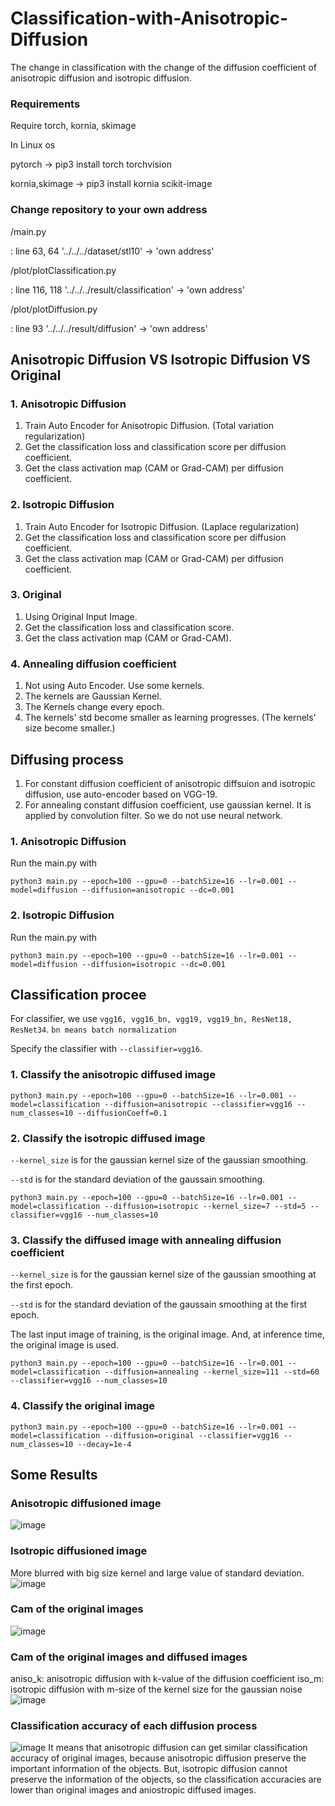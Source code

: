 # Classification-with-Anisotropic-Diffusion
The change in classification with the change of the diffusion coefficient of anisotropic diffusion and isotropic diffusion.


### Requirements
Require torch, kornia, skimage

In Linux os 

pytorch        -> pip3 install torch torchvision 

kornia,skimage -> pip3 install kornia scikit-image

### Change repository to your own address

/main.py 

: line 63, 64 '../../../dataset/stl10' -> 'own address'    

/plot/plotClassification.py 

: line 116, 118 '../../../result/classification' -> 'own address'

/plot/plotDiffusion.py

: line 93 '../../../result/diffusion' -> 'own address'


## Anisotropic Diffusion VS Isotropic Diffusion VS Original
### 1. Anisotropic Diffusion
1) Train Auto Encoder for Anisotropic Diffusion. (Total variation regularization)
2) Get the classification loss and classification score per diffusion coefficient.
3) Get the class activation map (CAM or Grad-CAM) per diffusion coefficient.
### 2. Isotropic Diffusion
1) Train Auto Encoder for Isotropic Diffusion. (Laplace regularization)
2) Get the classification loss and classification score per diffusion coefficient.
3) Get the class activation map (CAM or Grad-CAM) per diffusion coefficient.
### 3. Original
1) Using Original Input Image.
2) Get the classification loss and classification score.
3) Get the class activation map (CAM or Grad-CAM).
### 4. Annealing diffusion coefficient
1) Not using Auto Encoder. Use some kernels.
2) The kernels are Gaussian Kernel.
3) The Kernels change every epoch. 
4) The kernels' std become smaller as learning progresses. (The kernels' size become smaller.)

## Diffusing process
1) For constant diffusion coefficient of anisotropic diffsuion and isotropic diffusion, use auto-encoder based on VGG-19.
2) For annealing constant diffusion coefficient, use gaussian kernel. It is applied by convolution filter. So we do not use neural network.
### 1. Anisotropic Diffusion
Run the main.py with
```
python3 main.py --epoch=100 --gpu=0 --batchSize=16 --lr=0.001 --model=diffusion --diffusion=anisotropic --dc=0.001
```
### 2. Isotropic Diffusion
Run the main.py with
```
python3 main.py --epoch=100 --gpu=0 --batchSize=16 --lr=0.001 --model=diffusion --diffusion=isotropic --dc=0.001
```
## Classification procee
For classifier, we use ```vgg16, vgg16_bn, vgg19, vgg19_bn, ResNet18, ResNet34```. ```bn means batch normalization```

Specify the classifier with ``` --classifier=vgg16 ```.
### 1. Classify the anisotropic diffused image
```
python3 main.py --epoch=100 --gpu=0 --batchSize=16 --lr=0.001 --model=classification --diffusion=anisotropic --classifier=vgg16 --num_classes=10 --diffusionCoeff=0.1
```
### 2. Classify the isotropic diffused image
```--kernel_size``` is for the gaussian kernel size of the gaussian smoothing.

```--std``` is for the standard deviation of the gaussain smoothing.
```
python3 main.py --epoch=100 --gpu=0 --batchSize=16 --lr=0.001 --model=classification --diffusion=isotropic --kernel_size=7 --std=5 --classifier=vgg16 --num_classes=10
```
### 3. Classify the diffused image with annealing diffusion coefficient
```--kernel_size``` is for the gaussian kernel size of the gaussian smoothing at the first epoch.

```--std``` is for the standard deviation of the gaussain smoothing at the first epoch.

The last input image of training, is the original image. And, at inference time, the original image is used.
```
python3 main.py --epoch=100 --gpu=0 --batchSize=16 --lr=0.001 --model=classification --diffusion=annealing --kernel_size=111 --std=60 --classifier=vgg16 --num_classes=10
```
### 4. Classify the original image
```
python3 main.py --epoch=100 --gpu=0 --batchSize=16 --lr=0.001 --model=classification --diffusion=original --classifier=vgg16 --num_classes=10 --decay=1e-4
```
## Some Results
### Anisotropic diffusioned image
![image](https://user-images.githubusercontent.com/32087995/123083340-ec356700-d45a-11eb-8018-69892caaee87.png)

### Isotropic diffusioned image
More blurred with big size kernel and large value of standard deviation.
![image](https://user-images.githubusercontent.com/32087995/123078854-58fa3280-d456-11eb-917f-69abb11ef4b1.png)


### Cam of the original images
![image](https://user-images.githubusercontent.com/32087995/122704440-b479c400-d28e-11eb-8fa3-e806981afd6e.png)


### Cam of the original images and diffused images
aniso_k: anisotropic diffusion with k-value of the diffusion coefficient
iso_m: isotropic diffusion with m-size of the kernel size for the gaussian noise
![image](https://user-images.githubusercontent.com/32087995/134683184-c2f40fb5-a1fe-42a7-b13a-0d91867a9b60.png)


### Classification accuracy of each diffusion process
![image](https://user-images.githubusercontent.com/32087995/134683250-f5d3b1e2-0b3f-43ed-ad65-df2cd13ae5de.png)
It means that anisotropic diffusion can get similar classification accuracy of original images, because anisotropic diffusion preserve the important information of the objects. But, isotropic diffusion cannot preserve the information of the objects, so the classification accuracies are lower than original images and aniostropic diffused images.


